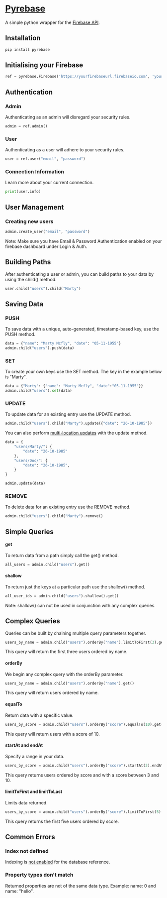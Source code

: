 # [Pyrebase](https://pypi.python.org/pypi/Pyrebase)

A simple python wrapper for the [Firebase API](https://www.firebase.com/docs/rest/guide/).

## Installation

```python
pip install pyrebase
```


## Initialising your Firebase

```python
ref = pyrebase.Firebase('https://yourfirebaseurl.firebaseio.com', 'yourfirebasesecret')
```

## Authentication

### Admin

Authenticating as an admin will disregard your security rules.

```python
admin = ref.admin()
```

### User

Authenticating as a user will adhere to your security rules.

```python
user = ref.user("email", "password")
```

### Connection Information

Learn more about your current connection.

```python
print(user.info)
```

## User Management

### Creating new users

```python
admin.create_user("email", "password")
```
Note: Make sure you have Email & Password Authentication enabled on your firebase dashboard under Login & Auth.

## Building Paths
After authenticating a user or admin, you can build paths to your data by using the child() method.

```python
user.child("users").child("Marty")
```

## Saving Data

### PUSH

To save data with a unique, auto-generated, timestamp-based key, use the PUSH method.

```python
data = {"name": "Marty Mcfly", "date": "05-11-1955"}
admin.child("users").push(data)
```

### SET

To create your own keys use the SET method. The key in the example below is "Marty".

```python
data = {"Marty": {"name": "Marty Mcfly", "date":"05-11-1955"}}
admin.child("users").set(data)
```

### UPDATE

To update data for an existing entry use the UPDATE method.

```python
admin.child("users").child("Marty").update({"date": "26-10-1985"})
```

You can also perform [multi-location updates](https://www.firebase.com/blog/2015-09-24-atomic-writes-and-more.html) with the update method.

```python
data = {
    "users/Marty/": {
        "date": "26-10-1985"
    },
    "users/Doc/": {
        "date": "26-10-1985",
    }
}

admin.update(data)
```

### REMOVE

To delete data for an existing entry use the REMOVE method.

```python
admin.child("users").child("Marty").remove()
```


## Simple Queries

#### get

To return data from a path simply call the get() method.

```python
all_users = admin.child("users").get()
```

#### shallow

To return just the keys at a particular path use the shallow() method.

```python
all_user_ids = admin.child("users").shallow().get()
```

Note: shallow() can not be used in conjunction with any complex queries.


## Complex Queries

Queries can be built by chaining multiple query parameters together.

```python
users_by_name = admin.child("users").orderBy("name").limitToFirst(3).get()
```
This query will return the first three users ordered by name.

#### orderBy

We begin any complex query with the orderBy parameter.

```python
users_by_name = admin.child("users").orderBy("name").get()
```
This query will return users ordered by name.

#### equalTo

Return data with a specific value.

```python
users_by_score = admin.child("users").orderBy("score").equalTo(10).get()
```
This query will return users with a score of 10.

#### startAt and endAt

Specify a range in your data.

```python
users_by_score = admin.child("users").orderBy("score").startAt(3).endAt(10).get()
```
This query returns users ordered by score and with a score between 3 and 10.

#### limitToFirst and limitToLast

Limits data returned.

```python
users_by_score = admin.child("users").orderBy("score").limitToFirst(5).get()
```
This query returns the first five users ordered by score.


## Common Errors

### Index not defined

Indexing is [not enabled](https://www.firebase.com/docs/security/guide/indexing-data.html) for the database reference.

### Property types don't match

Returned properties are not of the same data type.
Example: name: 0 and name: "hello".